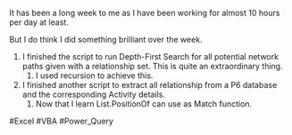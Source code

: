 It has been a long week to me as I have been working for almost 10 hours per day at least.

But I do think I did something brilliant over the week.
1. I finished the script to run Depth-First Search for all potential network paths given with a relationship set. This is quite an extraordinary thing.
	1. I used recursion to achieve this.
2. I finished another script to extract all relationship from a P6 database and the corresponding Activity details.
	1. Now that I learn List.PositionOf can use as Match function.

#Excel #VBA #Power_Query
